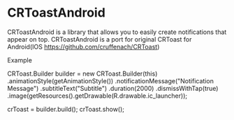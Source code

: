 CRToastAndroid
==============


CRToastAndroid is a library that allows you to easily create notifications that appear on top.
CRToastAndroid is a port for original CRToast for Android(IOS https://github.com/cruffenach/CRToast)

Example 

CRToast.Builder builder = new CRToast.Builder(this)
  .animationStyle(getAnimationStyle())
  .notificationMessage("Notification Message")
  .subtitleText("Subtitle")
  .duration(2000)
  .dismissWithTap(true)
  .image(getResources().getDrawable(R.drawable.ic_launcher));

crToast = builder.build();
crToast.show();

